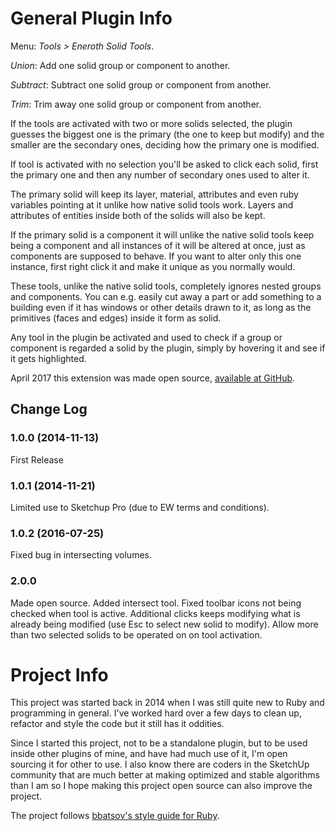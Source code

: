 # General Plugin Info #

Menu: *Tools > Eneroth Solid Tools*.

*Union*: Add one solid group or component to another.

*Subtract*: Subtract one solid group or component from another.

*Trim*: Trim away one solid group or component from another.

If the tools are activated with two or more solids selected, the plugin guesses the biggest one is the primary (the one to keep but modify) and the smaller are the secondary ones, deciding how the primary one is modified.

If tool is activated with no selection you'll be asked to click each solid, first the primary one and then any number of secondary ones used to alter it.

The primary solid will keep its layer, material, attributes and even ruby variables pointing at it unlike how native solid tools work. Layers and attributes of entities inside both of the solids will also be kept.

If the primary solid is a component it will unlike the native solid tools keep being a component and all instances of it will be altered at once, just as components are supposed to behave. If you want to alter only this one instance, first right click it and make it unique as you normally would.

These tools, unlike the native solid tools, completely ignores nested groups and components. You can e.g. easily cut away a part or add something to a building even if it has windows or other details drawn to it, as long as the primitives (faces and edges) inside it form as solid.

Any tool in the plugin be activated and used to check if a group or component is regarded a solid by the plugin, simply by hovering it and see if it gets highlighted.

April 2017 this extension was made open source, [available at GitHub](https://github.com/Eneroth3/Eneroth-Solid-Tools).

## Change Log ##

### 1.0.0 (2014-11-13) ###
First Release

### 1.0.1 (2014-11-21) ###
Limited use to Sketchup Pro (due to EW terms and conditions).

### 1.0.2 (2016-07-25) ###
Fixed bug in intersecting volumes.

### 2.0.0 ###
Made open source.
Added intersect tool.
Fixed toolbar icons not being checked when tool is active.
Additional clicks keeps modifying what is already being modified (use Esc to select new solid to modify).
Allow more than two selected solids to be operated on on tool activation.

# Project Info #

This project was started back in 2014 when I was still quite new to Ruby and
programming in general. I've worked hard over a few days to clean up, refactor
and style the code but it still has it oddities.

Since I started this project, not to be a standalone plugin, but to be used
inside other plugins of mine, and have had much use of it, I'm open sourcing it
for other to use. I also know there are coders in the SketchUp community that
are much better at making optimized and stable algorithms than I am so I hope
making this project open source can also improve the project.

The project follows [bbatsov's style guide for Ruby](https://github.com/bbatsov/ruby-style-guide).